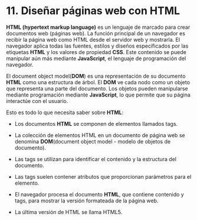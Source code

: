 # 11. Diseñar páginas web con HTML

**HTML (hypertext markup language)** es un lenguaje de marcado para crear documentos web (páginas web). La función principal de un navegador es recibir la página web como HTML desde el servidor web y mostrarla. El navegador aplica todas las fuentes, estilos y diseños especificados por las etiquetas **HTML** y los valores de propiedad **CSS**. Este contenido se puede manipular aún más mediante **JavaScript**, el lenguaje de programación del navegador.

El document object model(**DOM**) es una representación de su documento **HTML** como una estructura de árbol. El **DOM** ve cada nodo como un objeto que representa una parte del documento. Los objetos pueden manipularse mediante programación mediante **JavaScript**, lo que permite que su página interactúe con el usuario.

Esto es todo lo que necesita saber sobre **HTML**:

* Los documentos **HTML** se componen de elementos llamados tags.

* La colección de elementos HTML en un documento de página web se denomina **DOM**(document object model - modelo de objetos de documento).

* Las tags se utilizan para identificar el contenido y la estructura del documento.

* Las tags suelen contener atributos que proporcionan parámetros para el elemento.

* El navegador procesa el documento **HTML**, que contiene contenido y tags, para mostrar la versión formateada de la página web.

* La última versión de HTML se llama HTML5.
